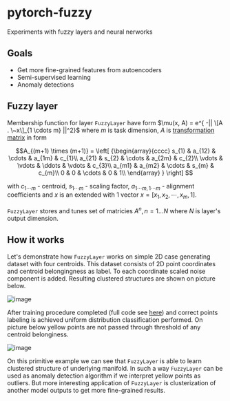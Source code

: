 # pytorch-fuzzy
Experiments with fuzzy layers and neural nerworks

## Goals

 - Get more fine-grained features from autoencoders
 - Semi-supervised learning
 - Anomaly detections

## Fuzzy layer

Membership function for layer `FuzzyLayer` have form $\mu(x, A) = e^{ -|| \[A . \~x\]_{1 \cdots m} ||^2}$ where $m$ is task dimension,  $A$ is [transformation matrix](https://en.wikipedia.org/wiki/Transformation_matrix) in form 

```math
A_{(m+1) \times (m+1)} =
  \left[ {\begin{array}{cccc}
    s_{1} & a_{12} & \cdots & a_{1m} & c_{1}\\
    a_{21} & s_{2} & \cdots & a_{2m} & c_{2}\\
    \vdots & \vdots & \ddots & \vdots & c_{3}\\
    a_{m1} & a_{m2} & \cdots & s_{m} & c_{m}\\
    0 & 0 & \cdots & 0 & 1\\
  \end{array} } \right]

```

with $c_{1\cdots m}$ - centroid, 
$s_{1\cdots m}$ - scaling factor, 
$a_{1\cdots m, 1\cdots m}$ - alignment coefficients and 
$x$ is an extended with $1$ vector 
$x = [x_1, x_2, \cdots, x_m, 1]$.

`FuzzyLayer` stores and tunes set of matricies $A^{n}, n = 1 \dots N$ where $N$ is layer's output dimension.


## How it works

Let's demonstrate how `FuzzyLayer` works on simple 2D case generating dataset with four centroids. 
This dataset consists of 2D point coordinates and centroid belongingness as label.
To each coordinate scaled noise component is added.
Resulting clustered structures are shown on picture below. 

![image](https://user-images.githubusercontent.com/6205671/211149392-3563ae02-c13b-4bef-b35c-ce89a1fe46e2.png)


After training procedure completed (full code see [here](experiments_simple_clustering.py)) and correct points labeling is achieved uniform distribution classification performed. On picture below yellow points are not passed through threshold of any centroid belonginess.

![image](https://user-images.githubusercontent.com/6205671/211149065-b72b1e11-a538-479b-813a-df4e06ab115c.png)

On this primitive example we can see that `FuzzyLayer` is able to learn clustered structure of underlying manifold.
In such a way `FuzzyLayer` can be used as anomaly detection algorithm if we interpret yellow points as outliers. 
But more interesting application of `FuzzyLayer` is clusterization of another model outputs to get more fine-grained results.



